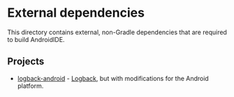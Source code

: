 # External dependencies

This directory contains external, non-Gradle dependencies that are required to build AndroidIDE.

## Projects

- [logback-android](https://github.com/AndroidIDEOfficial/logback-android) - [Logback](https://github.com/qos-ch/logback),
  but with modifications for the Android platform.